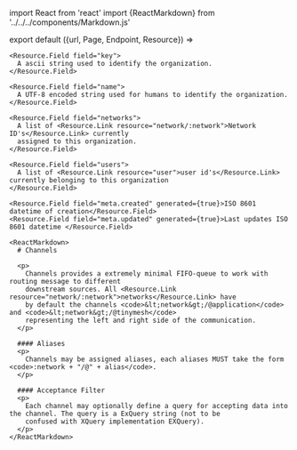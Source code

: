 import React from 'react'
import {ReactMarkdown} from '../../../components/Markdown.js'

export default ({url, Page, Endpoint, Resource}) =>
  <Resource resource="channel/:chan" url={url} name="Channel" weight={45}>

    <Resource.Field field="key">
      A ascii string used to identify the organization.
    </Resource.Field>

    <Resource.Field field="name">
      A UTF-8 encoded string used for humans to identify the organization.
    </Resource.Field>

    <Resource.Field field="networks">
      A list of <Resource.Link resource="network/:network">Network ID's</Resource.Link> currently
      assigned to this organization.
    </Resource.Field>

    <Resource.Field field="users">
      A list of <Resource.Link resource="user">user id's</Resource.Link> currently belonging to this organization
    </Resource.Field>

    <Resource.Field field="meta.created" generated={true}>ISO 8601 datetime of creation</Resource.Field>
    <Resource.Field field="meta.updated" generated={true}>Last updates ISO 8601 datetime </Resource.Field>

    <ReactMarkdown>
      # Channels

      <p>
        Channels provides a extremely minimal FIFO-queue to work with routing message to different
        downstream sources. All <Resource.Link resource="network/:network">networks</Resource.Link> have
        by default the channels <code>&lt;network&gt;/@application</code> and <code>&lt;network&gt;/@tinymesh</code>
        representing the left and right side of the communication. 
      </p>

      #### Aliases
      <p>
        Channels may be assigned aliases, each aliases MUST take the form <code>:network + "/@" + alias</code>.
      </p>

      #### Acceptance Filter
      <p>
        Each channel may optionally define a query for accepting data into the channel. The query is a ExQuery string (not to be
        confused with XQuery implementation EXQuery).
      </p>
    </ReactMarkdown>

  </Resource>





